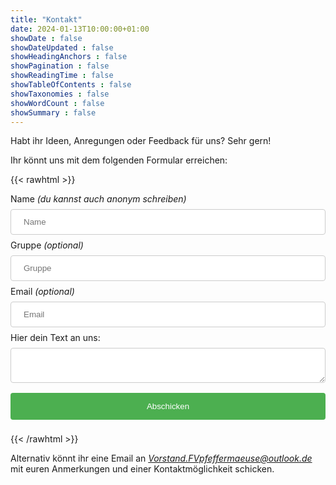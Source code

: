 ```yaml
---
title: "Kontakt"
date: 2024-01-13T10:00:00+01:00
showDate : false
showDateUpdated : false
showHeadingAnchors : false
showPagination : false
showReadingTime : false
showTableOfContents : false
showTaxonomies : false 
showWordCount : false
showSummary : false
---
```


Habt ihr Ideen, Anregungen oder Feedback für uns? 
Sehr gern! 

Ihr könnt uns mit dem folgenden Formular erreichen:

{{< rawhtml >}}
<style>
input[type=text], input[type=email], input[type=number] {
  width: 100%;
  padding: 12px 20px;
  margin: 8px 0;
  display: inline-block;
  border: 1px solid #ccc;
  border-radius: 4px;
  box-sizing: border-box;
}
textarea {
  width: 100%;
  padding: 12px 20px;
  margin: 8px 0;
  display: inline-block;
  border: 1px solid #ccc;
  border-radius: 4px;
  box-sizing: border-box;
}

input[type=submit] {
  width: 100%;
  background-color: #4CAF50;
  color: white;
  padding: 14px 20px;
  margin: 8px 0;
  border: none;
  border-radius: 4px;
  cursor: pointer;
}

input[type=submit]:hover {
  background-color: #45a049;
}

.mitgliedsantrag {
  border-radius: 5px;
  background-color: #f2f2f2;
  padding: 20px;
}
</style>
<div class="kontakt">
<form action="https://submit-form.com/ZmqqPz8Jo">
    <!-- We don't want users to end up an a different page, see https://documentation.formspark.io/customization/redirection.html#specifying-a-custom-redirect-url -->
    <input
        type="hidden"
        name="_redirect"
        value="https://fv-pfeffermaeuse.de/contact-success/"
    /> 
    <input type="hidden" name="_append" value="false" />
    <!-- Actual form -->
    <label for="name">Name <i>(du kannst auch anonym schreiben)</i></label>
        <input type="text" id="name" name="Name" placeholder="Name" />
    <br><label for="kind">Gruppe <i>(optional)</i></label>
        <input type="text" id="kind" name="Gruppe" placeholder="Gruppe" />
    <br><label for="email">Email <i>(optional)</i></label>
        <input type="email" id="email" name="Email" placeholder="Email" />
    <br><label for="kommentar">Hier dein Text an uns: </label>
        <textarea id="kommentar" name="Kommentar" required ></textarea>
    <br><input type="submit" value="Abschicken" />
</form>
</div>
{{< /rawhtml >}}

Alternativ könnt ihr eine Email an *[Vorstand.FVpfeffermaeuse@outlook.de](mailto:Vorstand.FVpfeffermaeuse@outlook.de)* mit euren Anmerkungen und einer Kontaktmöglichkeit schicken.
